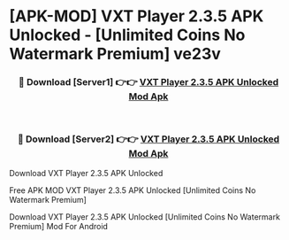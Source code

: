 # [APK-MOD] VXT Player 2.3.5 APK Unlocked - [Unlimited Coins No Watermark Premium] ve23v



<div align="center">
<h3>🔴 Download [Server1] 👉👉 <a href="https://momento.my/?title=VXT_Player_2.3.5_APK_Unlocked">VXT Player 2.3.5 APK Unlocked Mod Apk</a></h3><br>

<h3>🔴 Download [Server2] 👉👉 <a href="https://momento.my/?title=VXT_Player_2.3.5_APK_Unlocked">VXT Player 2.3.5 APK Unlocked Mod Apk</a></h3>
</div>



Download VXT Player 2.3.5 APK Unlocked 

Free APK MOD VXT Player 2.3.5 APK Unlocked [Unlimited Coins No Watermark Premium]

Download VXT Player 2.3.5 APK Unlocked [Unlimited Coins No Watermark Premium] Mod For Android
